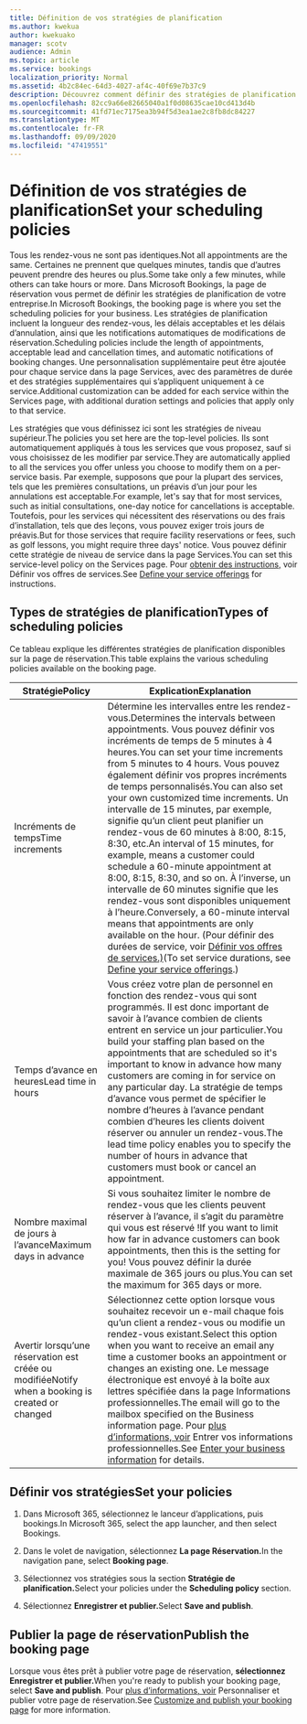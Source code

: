 ```yaml
---
title: Définition de vos stratégies de planification
ms.author: kwekua
author: kwekuako
manager: scotv
audience: Admin
ms.topic: article
ms.service: bookings
localization_priority: Normal
ms.assetid: 4b2c84ec-64d3-4027-af4c-40f69e7b37c9
description: Découvrez comment définir des stratégies de planification pour votre entreprise. Les stratégies de planification incluent la longueur des rendez-vous, ainsi que les heures d’avance et d’annulation acceptables.
ms.openlocfilehash: 82cc9a66e82665040a1f0d08635cae10cd413d4b
ms.sourcegitcommit: 41fd71ec7175ea3b94f5d3ea1ae2c8fb8dc84227
ms.translationtype: MT
ms.contentlocale: fr-FR
ms.lasthandoff: 09/09/2020
ms.locfileid: "47419551"
---
```

# <a name="set-your-scheduling-policies"></a><span data-ttu-id="94e92-104">Définition de vos stratégies de planification</span><span class="sxs-lookup"><span data-stu-id="94e92-104">Set your scheduling policies</span></span>

<span data-ttu-id="94e92-105">Tous les rendez-vous ne sont pas identiques.</span><span class="sxs-lookup"><span data-stu-id="94e92-105">Not all appointments are the same.</span></span> <span data-ttu-id="94e92-106">Certaines ne prennent que quelques minutes, tandis que d’autres peuvent prendre des heures ou plus.</span><span class="sxs-lookup"><span data-stu-id="94e92-106">Some take only a few minutes, while others can take hours or more.</span></span> <span data-ttu-id="94e92-107">Dans Microsoft Bookings, la page de réservation vous permet de définir les stratégies de planification de votre entreprise.</span><span class="sxs-lookup"><span data-stu-id="94e92-107">In Microsoft Bookings, the booking page is where you set the scheduling policies for your business.</span></span> <span data-ttu-id="94e92-108">Les stratégies de planification incluent la longueur des rendez-vous, les délais acceptables et les délais d’annulation, ainsi que les notifications automatiques de modifications de réservation.</span><span class="sxs-lookup"><span data-stu-id="94e92-108">Scheduling policies include the length of appointments, acceptable lead and cancellation times, and automatic notifications of booking changes.</span></span> <span data-ttu-id="94e92-109">Une personnalisation supplémentaire peut être ajoutée pour chaque service dans la page Services, avec des paramètres de durée et des stratégies supplémentaires qui s’appliquent uniquement à ce service.</span><span class="sxs-lookup"><span data-stu-id="94e92-109">Additional customization can be added for each service within the Services page, with additional duration settings and policies that apply only to that service.</span></span>

<span data-ttu-id="94e92-110">Les stratégies que vous définissez ici sont les stratégies de niveau supérieur.</span><span class="sxs-lookup"><span data-stu-id="94e92-110">The policies you set here are the top-level policies.</span></span> <span data-ttu-id="94e92-111">Ils sont automatiquement appliqués à tous les services que vous proposez, sauf si vous choisissez de les modifier par service.</span><span class="sxs-lookup"><span data-stu-id="94e92-111">They are automatically applied to all the services you offer unless you choose to modify them on a per-service basis.</span></span> <span data-ttu-id="94e92-112">Par exemple, supposons que pour la plupart des services, tels que les premières consultations, un préavis d’un jour pour les annulations est acceptable.</span><span class="sxs-lookup"><span data-stu-id="94e92-112">For example, let's say that for most services, such as initial consultations, one-day notice for cancellations is acceptable.</span></span> <span data-ttu-id="94e92-113">Toutefois, pour les services qui nécessitent des réservations ou des frais d’installation, tels que des leçons, vous pouvez exiger trois jours de préavis.</span><span class="sxs-lookup"><span data-stu-id="94e92-113">But for those services that require facility reservations or fees, such as golf lessons, you might require three days' notice.</span></span> <span data-ttu-id="94e92-114">Vous pouvez définir cette stratégie de niveau de service dans la page Services.</span><span class="sxs-lookup"><span data-stu-id="94e92-114">You can set this service-level policy on the Services page.</span></span> <span data-ttu-id="94e92-115">Pour [obtenir des instructions,](define-service-offerings.md) voir Définir vos offres de services.</span><span class="sxs-lookup"><span data-stu-id="94e92-115">See [Define your service offerings](define-service-offerings.md) for instructions.</span></span>

## <a name="types-of-scheduling-policies"></a><span data-ttu-id="94e92-116">Types de stratégies de planification</span><span class="sxs-lookup"><span data-stu-id="94e92-116">Types of scheduling policies</span></span>

<span data-ttu-id="94e92-117">Ce tableau explique les différentes stratégies de planification disponibles sur la page de réservation.</span><span class="sxs-lookup"><span data-stu-id="94e92-117">This table explains the various scheduling policies available on the booking page.</span></span>

| <span data-ttu-id="94e92-118">Stratégie</span><span class="sxs-lookup"><span data-stu-id="94e92-118">Policy</span></span> | <span data-ttu-id="94e92-119">Explication</span><span class="sxs-lookup"><span data-stu-id="94e92-119">Explanation</span></span> |
|---|---|
| <span data-ttu-id="94e92-120">Incréments de temps</span><span class="sxs-lookup"><span data-stu-id="94e92-120">Time increments</span></span> | <span data-ttu-id="94e92-121">Détermine les intervalles entre les rendez-vous.</span><span class="sxs-lookup"><span data-stu-id="94e92-121">Determines the intervals between appointments.</span></span> <span data-ttu-id="94e92-122">Vous pouvez définir vos incréments de temps de 5 minutes à 4 heures.</span><span class="sxs-lookup"><span data-stu-id="94e92-122">You can set your time increments from 5 minutes to 4 hours.</span></span> <span data-ttu-id="94e92-123">Vous pouvez également définir vos propres incréments de temps personnalisés.</span><span class="sxs-lookup"><span data-stu-id="94e92-123">You can also set your own customized time increments.</span></span> <span data-ttu-id="94e92-124">Un intervalle de 15 minutes, par exemple, signifie qu’un client peut planifier un rendez-vous de 60 minutes à 8:00, 8:15, 8:30, etc.</span><span class="sxs-lookup"><span data-stu-id="94e92-124">An interval of 15 minutes, for example, means a customer could schedule a 60-minute appointment at 8:00, 8:15, 8:30, and so on.</span></span> <span data-ttu-id="94e92-125">À l’inverse, un intervalle de 60 minutes signifie que les rendez-vous sont disponibles uniquement à l’heure.</span><span class="sxs-lookup"><span data-stu-id="94e92-125">Conversely, a 60-minute interval means that appointments are only available on the hour.</span></span> <span data-ttu-id="94e92-126">(Pour définir des durées de service, voir [Définir vos offres de services.)](define-service-offerings.md)</span><span class="sxs-lookup"><span data-stu-id="94e92-126">(To set service durations, see [Define your service offerings](define-service-offerings.md).)</span></span> |
| <span data-ttu-id="94e92-127">Temps d’avance en heures</span><span class="sxs-lookup"><span data-stu-id="94e92-127">Lead time in hours</span></span> | <span data-ttu-id="94e92-128">Vous créez votre plan de personnel en fonction des rendez-vous qui sont programmés. Il est donc important de savoir à l’avance combien de clients entrent en service un jour particulier.</span><span class="sxs-lookup"><span data-stu-id="94e92-128">You build your staffing plan based on the appointments that are scheduled so it's important to know in advance how many customers are coming in for service on any particular day.</span></span> <span data-ttu-id="94e92-129">La stratégie de temps d’avance vous permet de spécifier le nombre d’heures à l’avance pendant combien d’heures les clients doivent réserver ou annuler un rendez-vous.</span><span class="sxs-lookup"><span data-stu-id="94e92-129">The lead time policy enables you to specify the number of hours in advance that customers must book or cancel an appointment.</span></span> |
| <span data-ttu-id="94e92-130">Nombre maximal de jours à l’avance</span><span class="sxs-lookup"><span data-stu-id="94e92-130">Maximum days in advance</span></span> | <span data-ttu-id="94e92-131">Si vous souhaitez limiter le nombre de rendez-vous que les clients peuvent réserver à l’avance, il s’agit du paramètre qui vous est réservé !</span><span class="sxs-lookup"><span data-stu-id="94e92-131">If you want to limit how far in advance customers can book appointments, then this is the setting for you!</span></span> <span data-ttu-id="94e92-132">Vous pouvez définir la durée maximale de 365 jours ou plus.</span><span class="sxs-lookup"><span data-stu-id="94e92-132">You can set the maximum for 365 days or more.</span></span> |
| <span data-ttu-id="94e92-133">Avertir lorsqu’une réservation est créée ou modifiée</span><span class="sxs-lookup"><span data-stu-id="94e92-133">Notify when a booking is created or changed</span></span> | <span data-ttu-id="94e92-134">Sélectionnez cette option lorsque vous souhaitez recevoir un e-mail chaque fois qu’un client a rendez-vous ou modifie un rendez-vous existant.</span><span class="sxs-lookup"><span data-stu-id="94e92-134">Select this option when you want to receive an email any time a customer books an appointment or changes an existing one.</span></span> <span data-ttu-id="94e92-135">Le message électronique est envoyé à la boîte aux lettres spécifiée dans la page Informations professionnelles.</span><span class="sxs-lookup"><span data-stu-id="94e92-135">The email will go to the mailbox specified on the Business information page.</span></span> <span data-ttu-id="94e92-136">Pour [plus d’informations, voir](enter-business-information.md) Entrer vos informations professionnelles.</span><span class="sxs-lookup"><span data-stu-id="94e92-136">See [Enter your business information](enter-business-information.md) for details.</span></span> |

## <a name="set-your-policies"></a><span data-ttu-id="94e92-137">Définir vos stratégies</span><span class="sxs-lookup"><span data-stu-id="94e92-137">Set your policies</span></span>

1. <span data-ttu-id="94e92-138">Dans Microsoft 365, sélectionnez le lanceur d’applications, puis bookings.</span><span class="sxs-lookup"><span data-stu-id="94e92-138">In Microsoft 365, select the app launcher, and then select Bookings.</span></span>

1. <span data-ttu-id="94e92-139">Dans le volet de navigation, sélectionnez **La page Réservation.**</span><span class="sxs-lookup"><span data-stu-id="94e92-139">In the navigation pane, select **Booking page**.</span></span>

1. <span data-ttu-id="94e92-140">Sélectionnez vos stratégies sous la section **Stratégie de planification.**</span><span class="sxs-lookup"><span data-stu-id="94e92-140">Select your policies under the **Scheduling policy** section.</span></span>

1. <span data-ttu-id="94e92-141">Sélectionnez **Enregistrer et publier.**</span><span class="sxs-lookup"><span data-stu-id="94e92-141">Select **Save and publish**.</span></span>

## <a name="publish-the-booking-page"></a><span data-ttu-id="94e92-142">Publier la page de réservation</span><span class="sxs-lookup"><span data-stu-id="94e92-142">Publish the booking page</span></span>

<span data-ttu-id="94e92-143">Lorsque vous êtes prêt à publier votre page de réservation, **sélectionnez Enregistrer et publier.**</span><span class="sxs-lookup"><span data-stu-id="94e92-143">When you're ready to publish your booking page, select **Save and publish**.</span></span> <span data-ttu-id="94e92-144">Pour [plus d’informations, voir](customize-booking-page.md) Personnaliser et publier votre page de réservation.</span><span class="sxs-lookup"><span data-stu-id="94e92-144">See [Customize and publish your booking page](customize-booking-page.md) for more information.</span></span>
